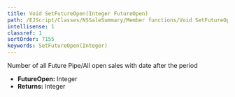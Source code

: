 ```yaml
---
title: Void SetFutureOpen(Integer FutureOpen)
path: /EJScript/Classes/NSSaleSummary/Member functions/Void SetFutureOpen(Integer p_0)
intellisense: 1
classref: 1
sortOrder: 7155
keywords: SetFutureOpen(Integer)
---
```



Number of all Future Pipe/All open sales with date after the period



* **FutureOpen:** Integer
* **Returns:** Integer


